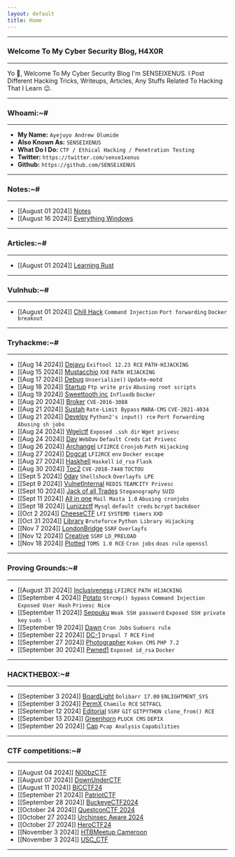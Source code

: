 ```yaml
---
layout: default
title: Home
---
```


* * *
### Welcome To My Cyber Security Blog, H4X0R 
* * *

Yo 👋, Welcome To My Cyber Security Blog I'm SENSEIXENUS. I Post Different Hacking Tricks, Writeups, Articles, Any Stuffs Related To Hacking That I Learn 😉. 

* * *
### Whoami:~#
* * *

- **My Name:**    `Ayejuyo Andrew Olumide`
- **Also Known As:** `SENSEIXENUS`
- **What Do I Do:**  `CTF / Ethical Hacking / Penetration Testing`
- **Twitter:** `https://twitter.com/sense1xenus`
- **Github:** `https://github.com/SENSEiXENUS`

* * *
### **Notes:~#**
* * *

- [[August 01 2024]] [Notes](https://senseixenus.github.io/posts/Notes/Notes.html)
- [[August 16 2024]] [Everything Windows](https://senseixenus.github.io/posts/Windows/Learning-Windows.html)
  
* * *

### **Articles:~#**
* * *

- [[August 01 2024]] [Learning Rust](https://senseixenus.github.io/posts/Rust/Learning_Rust.html)

* * *

### **Vulnhub:~#**
* * *

- [[August 01 2024]] [Chill Hack](https://senseixenus.github.io/posts/ctf/vulnhub/chillhack.html) ``Command Injection`` ``Port forwarding`` ``Docker breakout``

* * *

### **Tryhackme:~#**
* * *

- [[Aug 14 2024]] [Dejavu](https://senseixenus.github.io/posts/ctf/THM/dejavu.html) ``Exiftool 12.23 RCE`` ``PATH-HIJACKING``
- [[Aug 15 2024]] [Mustacchio](https://senseixenus.github.io/posts/ctf/THM/Mustacchio.html) ``XXE`` ``PATH HIJACKING``
- [[Aug 17 2024]] [Debug](https://senseixenus.github.io/posts/ctf/THM/debug.html) ``Unserialize()`` ``Update-motd``
- [[Aug 18 2024]] [Startup](https://senseixenus.github.io/posts/ctf/THM/startup.html) ``Ftp write priv`` ``Abusing root scripts``
- [[Aug 19 2024]] [Sweettooth inc](https://senseixenus.github.io/posts/ctf/THM/sweettoothinc.html) ``Influxdb`` ``Docker``
- [[Aug 20 2024]] [Broker](https://senseixenus.github.io/posts/ctf/THM/broker.html) ``CVE-2016-3088``
- [[Aug 21 2024]] [Sustah](https://senseixenus.github.io/posts/ctf/THM/sustah.html) ``Rate-Limit Bypass`` ``MARA-CMS`` ``CVE-2021-4034``
- [[Aug 21 2024]] [Develpy](https://senseixenus.github.io/posts/ctf/THM/develpy.html) ``Python2's input() rce`` ``Port Forwarding`` ``Abusing sh jobs``
- [[Aug 24 2024]] [Wgelctf](https://senseixenus.github.io/posts/ctf/THM/wgelctf.html) ``Exposed .ssh dir`` ``Wget privesc``
- [[Aug 24 2024]] [Dav](https://senseixenus.github.io/posts/ctf/THM/dav.html) ``WebDav`` ``Default Creds`` ``Cat Privesc``
- [[Aug 26 2024]] [Archangel](https://senseixenus.github.io/posts/ctf/THM/archangel.html) ``LFI2RCE`` ``Cronjob`` ``Path Hijacking``
- [[Aug 27 2024]] [Dogcat](https://senseixenus.github.io/posts/ctf/THM/dogcat.html) ``LFI2RCE`` ``env`` ``Docker escape``
- [[Aug 27 2024]] [Haskhell](https://senseixenus.github.io/posts/ctf/THM/haskhell.html) ``Haskell`` ``id_rsa`` ``Flask``
- [[Aug 30 2024]] [Toc2](https://senseixenus.github.io/posts/ctf/THM/toc2.html) ``CVE-2018-7448`` ``TOCTOU``
- [[Sept 5 2024]] [0day](https://senseixenus.github.io/posts/ctf/THM/0day.html) ``Shellshock`` ``Overlayfs LPE``
- [[Sept 9 2024]] [VulnetInternal](https://senseixenus.github.io/posts/ctf/THM/vulnetinternal.html) ``REDIS`` ``TEAMCITY Privesc``
- [[Sept 10 2024]] [Jack of all Trades](https://senseixenus.github.io/posts/ctf/THM/jack-of-all-trades.html) ``Steganography`` ``SUID``
- [[Sept 11 2024]] [All in one](https://senseixenus.github.io/posts/ctf/THM/allinone.html) ``Mail Masta 1.0`` ``Abusing cronjobs``
- [[Sept 18 2024]] [Lunizzctf](https://senseixenus.github.io/posts/ctf/THM/lunizzctf.html) ``Mysql`` ``default creds`` ``bcrypt`` ``backdoor``
- [[Oct 2 2024]] [CheeseCTF](https://senseixenus.github.io/posts/ctf/THM/Cheesectf.html) ``LFI`` ``SYSTEMD timers`` ``XXD``
- [[Oct 31 2024]] [Library](https://senseixenus.github.io/posts/ctf/THM/library.html) `Bruteforce` `Python Library Hijacking`
- [[Nov 7 2024]] [LondonBridge](https://senseixenus.github.io/posts/ctf/THM/LondonBridge.html) `SSRF` `Overlayfs`
- [[Nov 12 2024]] [Creative](https://senseixenus.github.io/posts/ctf/THM/Creative.html) `SSRF` `LD_PRELOAD`
- [[Nov 18 2024]] [Plotted](https://senseixenus.github.io/posts/ctf/THM/plotted.html) `TOMS 1.0 RCE` `Cron jobs` `doas rule` `openssl`
  
* * *


### **Proving Grounds:~#**
* * *

- [[August 31 2024]] [Inclusiveness](https://senseixenus.github.io/posts/ctf/PG/inclusiveness.html) ``LFI2RCE`` ``PATH HIJACKING``
- [[September 4 2024]] [Potato](https://senseixenus.github.io/posts/ctf/PG/potato.html) ``Strcmp() bypass`` ``Command Injection`` ``Exposed User Hash`` ``Privesc Nice``
- [[September 11 2024]] [Seppuku](https://senseixenus.github.io/posts/ctf/PG/seppuku.html) ``Weak SSH password`` ``Exposed SSH private key`` ``sudo -l``
- [[September 19 2024]] [Dawn](https://senseixenus.github.io/posts/ctf/PG/Dawn.html) ``Cron Jobs`` ``Sudoers rule``
- [[September 22 2024]] [DC-1](https://senseixenus.github.io/posts/ctf/PG/DC-1.html) ``Drupal 7 RCE`` ``Find``
- [[September 27 2024]] [Photographer](https://senseixenus.github.io/posts/ctf/PG/photographer.html) ``Koken CMS`` ``PHP 7.2``
- [[September 30 2024]] [Pwned1](https://senseixenus.github.io/posts/ctf/PG/pwned1.html) ``Exposed id_rsa`` ``Docker``
  
* * *

### **HACKTHEBOX:~#**
* * *

- [[September 3 2024]] [BoardLight](https://senseixenus.github.io/posts/ctf/HTB/boardlight.html) ``Dolibarr 17.00`` ``ENLIGHTMENT_SYS``
- [[September 3 2024]] [PermX](https://senseixenus.github.io/posts/ctf/HTB/permx.html) ``Chamilo RCE`` ``SETFACL``
- [[September 12 2024] [Editorial](https://senseixenus.github.io/posts/ctf/HTB/editorial.html) ``SSRF`` ``GIT`` ``GITPYTHON clone_from() RCE``
- [[September 13 2024]] [Greenhorn](https://senseixenus.github.io/posts/ctf/HTB/greenhorn.html) ``PLUCK CMS`` ``DEPIX``
- [[September 20 2024]] [Cap](https://senseixenus.github.io/posts/ctf/HTB/cap.html) ``Pcap Analysis`` ``Capabilities``
  

* * *

### **CTF competitions:~#**
* * *

- [[August 04 2024]] [N00bzCTF](https://senseixenus.github.io/posts/ctf/n00bzctf/writeup.html)
- [[August 07 2024]] [DownUnderCTF](https://senseixenus.github.io/posts/ctf/DownUnderCTF/writeup.html)
- [[August 11 2024]] [BICCTF24](https://senseixenus.github.io/posts/ctf/BICTF2024/writeup.html)
- [[September 21 2024]] [PatriotCTF](https://senseixenus.github.io/posts/ctf/patriotctf/writeup.html)
- [[September 28 2024]] [BuckeyeCTF2024](https://senseixenus.github.io/posts/ctf/Buckeye2024/writeup.html)
- [[October 24 2024]] [QuestconCTF 2024](https://senseixenus.github.io/posts/ctf/QUESTcon24/writeup.html)
- [[October 27 2024]] [Urchinsec Aware 2024](https://senseixenus.github.io/posts/ctf/UrchinsecCTF/writeup.html)
- [[October 27 2024]] [HeroCTF24](https://senseixenus.github.io/posts/ctf/HeroCTF24/writeup.html)
- [[November 3 2024]] [HTBMeetup Cameroon](https://senseixenus.github.io/posts/ctf/HTPMeetupCmr/writeup.html)
- [[November 3 2024]] [USC_CTF](https://senseixenus.github.io/posts/ctf/USC-CTF/writeup.html)
    
* * *
